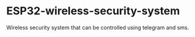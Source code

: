 # ESP32-wireless-security-system
Wireless security system that can be controlled using telegram and sms.
